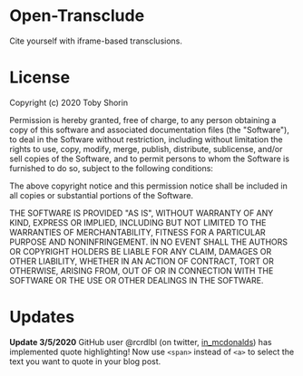# Open-Transclude
Cite yourself with iframe-based transclusions.

# License
Copyright (c) 2020 Toby Shorin

Permission is hereby granted, free of charge, to any person obtaining a copy
of this software and associated documentation files (the "Software"), to deal
in the Software without restriction, including without limitation the rights
to use, copy, modify, merge, publish, distribute, sublicense, and/or sell
copies of the Software, and to permit persons to whom the Software is
furnished to do so, subject to the following conditions:

The above copyright notice and this permission notice shall be included in all
copies or substantial portions of the Software.

THE SOFTWARE IS PROVIDED "AS IS", WITHOUT WARRANTY OF ANY KIND, EXPRESS OR
IMPLIED, INCLUDING BUT NOT LIMITED TO THE WARRANTIES OF MERCHANTABILITY,
FITNESS FOR A PARTICULAR PURPOSE AND NONINFRINGEMENT. IN NO EVENT SHALL THE
AUTHORS OR COPYRIGHT HOLDERS BE LIABLE FOR ANY CLAIM, DAMAGES OR OTHER
LIABILITY, WHETHER IN AN ACTION OF CONTRACT, TORT OR OTHERWISE, ARISING FROM,
OUT OF OR IN CONNECTION WITH THE SOFTWARE OR THE USE OR OTHER DEALINGS IN THE
SOFTWARE.

# Updates
**Update 3/5/2020**
GitHub user @rcrdlbl (on twitter, [in_mcdonalds](https://twitter.com/in_mcdonalds)) has implemented quote highlighting! Now use `<span>` instead of `<a>` to select the text you want to quote in your blog post.
